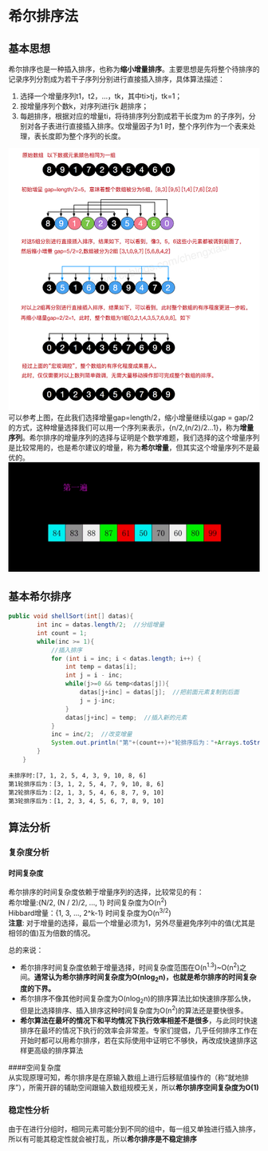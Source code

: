 # 希尔排序法  
## 基本思想  
希尔排序也是一种插入排序，也称为**缩小增量排序**。主要思想是先将整个待排序的记录序列分割成为若干子序列分别进行直接插入排序，具体算法描述：  

1. 选择一个增量序列t1，t2，…，tk，其中ti>tj，tk=1；
2. 按增量序列个数k，对序列进行k 趟排序；
3. 每趟排序，根据对应的增量ti，将待排序列分割成若干长度为m 的子序列，分别对各子表进行直接插入排序。仅增量因子为1 时，整个序列作为一个表来处理，表长度即为整个序列的长度。  

![希尔排序示意图](https://github.com/ChenLiang-Vic/Personal-notes/blob/master/%E6%95%B0%E6%8D%AE%E7%BB%93%E6%9E%84%E4%B8%8E%E7%AE%97%E6%B3%95/img/%E5%B8%8C%E5%B0%94%E6%8E%92%E5%BA%8F.jpg)  
可以参考上图，在此我们选择增量gap=length/2，缩小增量继续以gap = gap/2的方式，这种增量选择我们可以用一个序列来表示，{n/2,(n/2)/2...1}，称为**增量序列**。希尔排序的增量序列的选择与证明是个数学难题，我们选择的这个增量序列是比较常用的，也是希尔建议的增量，称为**希尔增量**，但其实这个增量序列不是最优的。  
![希尔排序演示动态图](https://github.com/ChenLiang-Vic/Personal-notes/blob/master/%E6%95%B0%E6%8D%AE%E7%BB%93%E6%9E%84%E4%B8%8E%E7%AE%97%E6%B3%95/img/%E5%B8%8C%E5%B0%94%E6%8E%92%E5%BA%8F.gif)  
## 基本希尔排序  
~~~java
public void shellSort(int[] datas){
        int inc = datas.length/2;  //分组增量
        int count = 1;
        while(inc >= 1){
            //插入排序
            for (int i = inc; i < datas.length; i++) {
                int temp = datas[i];
                int j = i - inc;
                while(j>=0 && temp<datas[j]){
                    datas[j+inc] = datas[j];  //把前面元素复制到后面
                    j = j-inc;
                }
                datas[j+inc] = temp;  //插入新的元素
            }
            inc = inc/2;  //改变增量
            System.out.println("第"+(count++)+"轮排序后为："+Arrays.toString(datas));
        }
    }
~~~ 
~~~
未排序时:[7, 1, 2, 5, 4, 3, 9, 10, 8, 6]
第1轮排序后为：[3, 1, 2, 5, 4, 7, 9, 10, 8, 6]
第2轮排序后为：[2, 1, 3, 5, 4, 6, 8, 7, 9, 10]
第3轮排序后为：[1, 2, 3, 4, 5, 6, 7, 8, 9, 10]
~~~
## 算法分析  
### 复杂度分析  
#### 时间复杂度  
希尔排序的时间复杂度依赖于增量序列的选择，比较常见的有：  
希尔增量:{N/2, (N / 2)/2, ..., 1}   时间复杂度为O(n<sup>2</sup>)  
Hibbard增量：{1, 3, ..., 2^k-1}   时间复杂度为O(n<sup>3/2</sup>)  
**注意**:  对于增量的选择，最后一个增量必须为1，另外尽量避免序列中的值(尤其是相邻的值)互为倍数的情况。  

总的来说：  
- 希尔排序时间复杂度依赖于增量选择，时间复杂度范围在O(n<sup>1.3</sup>)~O(n<sup>2</sup>)之间。**通常认为希尔排序时间复杂度为O(nlog<sub>2</sub>n)，也就是希尔排序的时间复杂度的下界。**  
- 希尔排序不像其他时间复杂度为O(nlog<sub>2</sub>n)的排序算法比如快速排序那么快，但是比选择排序、插入排序这种时间复杂度为O(n<sup>2</sup>)的算法还是要快很多。  
- **希尔算法在最坏的情况下和平均情况下执行效率相差不是很多**，与此同时快速排序在最坏的情况下执行的效率会非常差。专家们提倡，几乎任何排序工作在开始时都可以用希尔排序，若在实际使用中证明它不够快，再改成快速排序这样更高级的排序算法

####空间复杂度  
从实现原理可知，希尔排序是在原输入数组上进行后移赋值操作的（称“就地排序”），所需开辟的辅助空间跟输入数组规模无关，所以**希尔排序空间复杂度为O(1)**
### 稳定性分析  
由于在进行分组时，相同元素可能分到不同的组中，每一组又单独进行插入排序，所以有可能其稳定性就会被打乱，所以**希尔排序是不稳定排序**